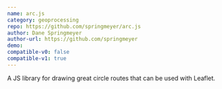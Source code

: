 ```yaml
---
name: arc.js
category: geoprocessing
repo: https://github.com/springmeyer/arc.js
author: Dane Springmeyer
author-url: https://github.com/springmeyer
demo: 
compatible-v0: false
compatible-v1: true
---
```


A JS library for drawing great circle routes that can be used with Leaflet.
